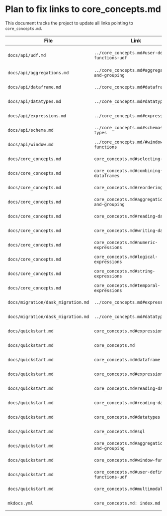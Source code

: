 # Plan to fix links to core_concepts.md

This document tracks the project to update all links pointing to `core_concepts.md`.

| File | Link | New Link | Status |
|---|---|---|---|
| `docs/api/udf.md` | `../core_concepts.md#user-defined-functions-udf` | `../custom-code/udfs.md` | Done ([PR #5022](https://github.com/Eventual-Inc/Daft/pull/5022)) |
| `docs/api/aggregations.md` | `../core_concepts.md#aggregations-and-grouping` | | Not started |
| `docs/api/dataframe.md` | `../core_concepts.md#dataframe` | | Not started |
| `docs/api/datatypes.md` | `../core_concepts.md#datatypes` | | Not started |
| `docs/api/expressions.md` | `../core_concepts.md#expressions` | | Not started |
| `docs/api/schema.md` | `../core_concepts.md#schemas-and-types` | | Not started |
| `docs/api/window.md` | `../core_concepts.md/#window-functions` | | Not started |
| `docs/core_concepts.md` | `core_concepts.md#selecting-rows` | | Not started |
| `docs/core_concepts.md` | `core_concepts.md#combining-dataframes` | | Not started |
| `docs/core_concepts.md` | `core_concepts.md#reordering-rows` | | Not started |
| `docs/core_concepts.md` | `core_concepts.md#aggregations-and-grouping` | | Not started |
| `docs/core_concepts.md` | `core_concepts.md#reading-data` | | Not started |
| `docs/core_concepts.md` | `core_concepts.md#writing-data` | | Not started |
| `docs/core_concepts.md` | `core_concepts.md#numeric-expressions` | | Not started |
| `docs/core_concepts.md` | `core_concepts.md#logical-expressions` | | Not started |
| `docs/core_concepts.md` | `core_concepts.md#string-expressions` | | Not started |
| `docs/core_concepts.md` | `core_concepts.md#temporal-expressions` | | Not started |
| `docs/migration/dask_migration.md` | `../core_concepts.md#expressions` | | Not started |
| `docs/migration/dask_migration.md` | `../core_concepts.md#datatypes` | | Not started |
| `docs/quickstart.md` | `core_concepts.md#expressions` | | Not started |
| `docs/quickstart.md` | `core_concepts.md` | | Not started |
| `docs/quickstart.md` | `core_concepts.md#dataframe` | | Not started |
| `docs/quickstart.md` | `core_concepts.md#expressions` | | Not started |
| `docs/quickstart.md` | `core_concepts.md#reading-data` | | Not started |
| `docs/quickstart.md` | `core_concepts.md#reading-data` | | Not started |
| `docs/quickstart.md` | `core_concepts.md#datatypes` | | Not started |
| `docs/quickstart.md` | `core_concepts.md#sql` | | Not started |
| `docs/quickstart.md` | `core_concepts.md#aggregations-and-grouping` | | Not started |
| `docs/quickstart.md` | `core_concepts.md#window-functions` | | Not started |
| `docs/quickstart.md` | `core_concepts.md#user-defined-functions-udf` | | Not started |
| `docs/quickstart.md` | `core_concepts.md#multimodal-data` | | Not started |
| `mkdocs.yml` | `core_concepts.md: index.md` | | Not started |
